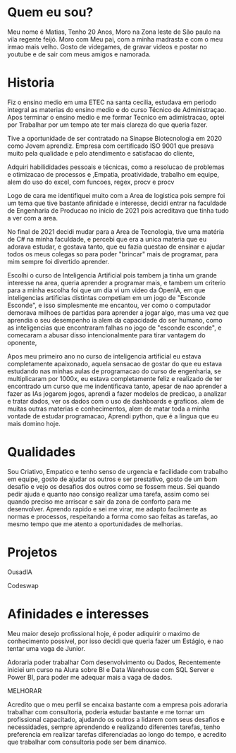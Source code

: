 # Quem eu sou?

Meu nome é Matias, Tenho 20 Anos, Moro na Zona leste de São paulo na vila regente feijó.
Moro com Meu pai, com a minha madrasta e com o meu irmao mais velho.
Gosto de videgames, de gravar videos e postar no youtube e de sair com meus amigos e namorada.


# Historia

Fiz o ensino medio em uma ETEC na santa cecilia, estudava em periodo integral as materias do ensino medio e do curso Técnico de Administraçao.
Apos terminar o ensino medio e me formar Tecnico em adimistracao, optei por Trabalhar por um tempo ate ter mais clareza do que queria fazer.

Tive a oportunidade de ser contratado na Sinapse Biotecnologia em 2020 como Jovem aprendiz.
Empresa com certificado ISO 9001 que presava muito pela qualidade e pelo atendimento e satisfacao do cliente,

Adquiri habilididades pessoais e técnicas, como a resolucao de problemas e otimizacao de processos e ,Empatia, proatividade, trabalho em equipe, alem do uso do excel, com funcoes, regex, procv e procv

Logo de cara me identifiquei muito com a Area de logistica pois sempre foi um tema que tive bastante afinidade e interesse, decidi entrar na faculdade de Engenharia de Producao no inicio de 2021 pois acreditava que tinha tudo a ver com a area.

No final de 2021 decidi mudar para a Area de Tecnologia, tive uma matéria de C# na minha faculdade, e percebi que era a unica materia que eu adorava estudar, e gostava tanto, que eu fazia questao de ensinar e ajudar todos os meus colegas so para poder "brincar" mais de programar, para mim sempre foi divertido aprender.

Escolhi o curso de Inteligencia Artificial pois tambem ja tinha um grande interesse na area, queria aprender a programar mais, e tambem um criterio para a minha escolha foi que um dia vi um video da OpenIA, em que inteligencias artificias distintas competiam em um jogo de "Esconde Esconde", e isso simplesmente me encantou, ver como o computador demorava milhoes de partidas para aprender a jogar algo, mas uma vez que aprendia o seu desempenho ia alem da capacidade do ser humano, como as inteligencias que encontraram falhas no jogo de "esconde esconde", e comecaram a abusar disso intencionalmente para tirar vantagem do oponente,

Apos meu primeiro ano no curso de inteligencia artificial eu estava completamente apaixonado, aquela sensacao de gostar do que eu estava estudando nas minhas aulas de programacao do curso de engenharia, se multiplicaram por 1000x, eu estava completamente feliz e realizado de ter encontrado um curso que me indentificava tanto, apesar de nao aprender a fazer as IAs jogarem jogos, aprendi a fazer modelos de predicao, a analizar e tratar dados, ver os dados com o uso de dashboards e graficos. alem de muitas outras materias e conhecimentos, alem de matar toda a minha vontade de estudar programacao, Aprendi python, que é a lingua que eu mais domino hoje.

# Qualidades

Sou Criativo, Empatico e tenho senso de urgencia e facilidade com trabalho em equipe, gosto de ajudar os outros e ser prestativo, gosto de um bom desafio e vejo os desafios dos outros como se fossem meus. Sei quando pedir ajuda e quanto nao consigo realizar uma tarefa, assim como sei quando preciso me arriscar e sair da zona de conforto para me desenvolver. Aprendo rapido e sei me virar, me adapto facilmente as normas e processos, respeitando a forma como sao feitas as tarefas, ao mesmo tempo que me atento a oportunidades de melhorias.


# Projetos

OusadIA



Codeswap




# Afinidades e interesses

Meu maior desejo profissional hoje, é poder adiquirir o maximo de conhecimento possivel, por isso decidi que queria fazer um Estágio, e nao tentar uma vaga de Junior.

Adoraria poder trabalhar Com desenvolvimento ou Dados, Recentemente iniciei um curso na Alura sobre BI e Data Warehouse com SQL Server e Power BI, para poder me adequar mais a vaga de dados. 

MELHORAR

Acredito que o meu perfil se encaixa bastante com a empresa pois adoraria trabalhar com consultoria, poderia estudar bastante e me tornar um profissional capacitado, ajudando os outros a lidarem com seus desafios e necessidades, sempre aprendendo e realizando diferentes tarefas, tenho preferencia em realizar tarefas diferenciadas ao longo do tempo, e acredito que trabalhar com consultoria pode ser bem dinamico.